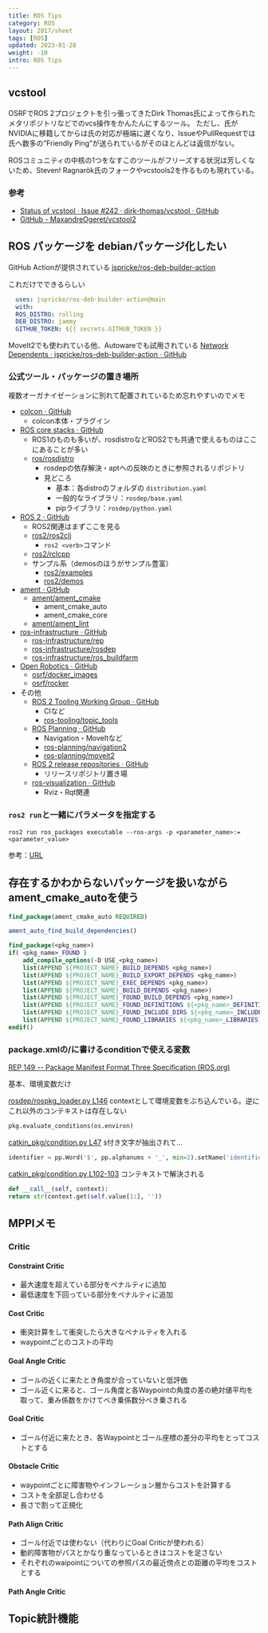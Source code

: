 ```yaml
---
title: ROS Tips
category: ROS
layout: 2017/sheet
tags: [ROS]
updated: 2023-01-28
weight: -10
intro: ROS Tips
---
```


## vcstool

 OSRFでROS 2プロジェクトを引っ張ってきたDirk Thomas氏によって作られたメタリポジトリなどでのvcs操作をかんたんにするツール。
  ただし、氏がNVIDIAに移籍してからは氏の対応が極端に遅くなり、IssueやPullRequestでは氏へ数多の”Friendly Ping”が送られているがそのほとんどは返信がない。

  ROSコミュニティの中核の1つをなすこのツールがフリーズする状況は芳しくないため、Steven! Ragnarök氏のフォークやvcstools2を作るものも現れている。

### 参考

<!-- cspell:ignore MaxandreOgeret -->

- [Status of vcstool · Issue #242 · dirk-thomas/vcstool · GitHub](https://github.com/dirk-thomas/vcstool/issues/242)  
- [GitHub - MaxandreOgeret/vcstool2](https://github.com/MaxandreOgeret/vcstool2/)

## ROS パッケージを debianパッケージ化したい

  GitHub Actionが提供されている
  [jspricke/ros-deb-builder-action](https://github.com/jspricke/ros-deb-builder-action)

  これだけでできるらしい

```yaml
  uses: jspricke/ros-deb-builder-action@main
  with:
  ROS_DISTRO: rolling
  DEB_DISTRO: jammy
  GITHUB_TOKEN: ${{ secrets.GITHUB_TOKEN }}
```

<!-- cspell:ignore jspricke -->

  MoveIt2でも使われている他、Autowareでも試用されている
  [Network Dependents · jspricke/ros-deb-builder-action · GitHub](https://github.com/jspricke/ros-deb-builder-action/network/dependents)

### 公式ツール・パッケージの置き場所

  複数オーガナイゼーションに別れて配置されているため忘れやすいのでメモ

- [colcon · GitHub](https://github.com/colcon)
    - colcon本体・プラグイン
- [ROS core stacks · GitHub](https://github.com/ros)
    - ROS1のものも多いが、rosdistroなどROS2でも共通で使えるものはここにあることが多い
    - [ros/rosdistro](https://github.com/ros/rosdistro)
        - rosdepの依存解決・aptへの反映のときに参照されるリポジトリ
        - 見どころ
            - 基本：各distroのフォルダの `distribution.yaml`
            - 一般的なライブラリ：`rosdep/base.yaml`
            - pipライブラリ：`rosdep/python.yaml`
- [ROS 2 · GitHub](https://github.com/ros2)
    - ROS2関連はまずここを見る
    - [ros2/ros2cli](https://github.com/ros2/ros2cli)
        - `ros2 <verb>`コマンド
    - [ros2/rclcpp](https://github.com/ros2/rclcpp)
    - サンプル系（demosのほうがサンプル豊富）
        - [ros2/examples](https://github.com/ros2/examples)
        - [ros2/demos](https://github.com/ros2/demos)
- [ament · GitHub](https://github.com/ament)
    - [ament/ament\_cmake](https://github.com/ament/ament_cmake)
        - ament_cmake_auto
        - ament_cmake_core
    - [ament/ament\_lint](https://github.com/ament/ament_lint)
- [ros-infrastructure · GitHub](https://github.com/ros-infrastructure)
    - [ros-infrastructure/rep](https://github.com/ros-infrastructure/rep)
    - [ros-infrastructure/rosdep](https://github.com/ros-infrastructure/rosdep)
    - [ros-infrastructure/ros\_buildfarm](https://github.com/ros-infrastructure/ros_buildfarm)
- [Open Robotics · GitHub](https://github.com/osrf)
    - [osrf/docker\_images](https://github.com/osrf/docker_images)
    - [osrf/rocker](https://github.com/osrf/rocker)
- その他
    - [ROS 2 Tooling Working Group · GitHub](https://github.com/ros-tooling)
        - CIなど
        - [ros-tooling/topic\_tools](https://github.com/ros-tooling/topic_tools)
    - [ROS Planning · GitHub](https://github.com/ros-planning)
        - Navigation・MoveItなど
        - [ros-planning/navigation2](https://github.com/ros-planning/navigation2)
        - [ros-planning/moveit2](https://github.com/ros-planning/moveit2)
    - [ROS 2 release repositories · GitHub](https://github.com/ros2-gbp)
        - リリースリポジトリ置き場
    - [ros-visualization · GitHub](https://github.com/ros-visualization)
        - Rviz・Rqt関連

### `ros2 run`と一緒にパラメータを指定する

```shell
ros2 run ros_packages executable --ros-args -p <parameter_name>:=<parameter_value>
```

  参考：[URL](https://docs.ros.org/en/galactic/How-To-Guides/Node-arguments.html#setting-parameters-directly-from-the-command-line)

## 存在するかわからないパッケージを扱いながらament_cmake_autoを使う

```cmake
find_package(ament_cmake_auto REQUIRED)  

ament_auto_find_build_dependencies()  

find_package(<pkg_name>)  
if( <pkg_name>_FOUND )  
    add_compile_options(-D USE_<pkg_name>)  
    list(APPEND ${PROJECT_NAME}_BUILD_DEPENDS <pkg_name>)  
    list(APPEND ${PROJECT_NAME}_BUILD_EXPORT_DEPENDS <pkg_name>)  
    list(APPEND ${PROJECT_NAME}_EXEC_DEPENDS <pkg_name>)  
    list(APPEND ${PROJECT_NAME}_BUILD_DEPENDS <pkg_name>)  
    list(APPEND ${PROJECT_NAME}_FOUND_BUILD_DEPENDS <pkg_name>)  
    list(APPEND ${PROJECT_NAME}_FOUND_DEFINITIONS ${<pkg_name>_DEFINITIONS})  
    list(APPEND ${PROJECT_NAME}_FOUND_INCLUDE_DIRS ${<pkg_name>_INCLUDE_DIRS})  
    list(APPEND ${PROJECT_NAME}_FOUND_LIBRARIES ${<pkg_name>_LIBRARIES})  
endif()
```

### package.xmlの/<depend/>に書けるconditionで使える変数

[REP 149 -- Package Manifest Format Three Specification (ROS.org)](https://www.ros.org/reps/rep-0149.html#build-depend-multiple:~:text=condition%3D%22CONDITION_EXPRESSION%22,1%22%3Eroscpp%3C/depend%3E)

基本、環境変数だけ

[rosdep/rospkg_loader.py L146](https://github.com/ros-infrastructure/rosdep/blob/master/src/rosdep2/rospkg_loader.py#L146)
contextとして環境変数をぶち込んでいる。逆にこれ以外のコンテキストは存在しない

```python
pkg.evaluate_conditions(os.environ)
```

[catkin\_pkg/condition.py L47](https://github.com/ros-infrastructure/catkin_pkg/blob/master/src/catkin_pkg/condition.py#L47)
`$`付き文字が抽出されて…

<!-- cspell:ignore alphanums -->

```python
identifier = pp.Word('$', pp.alphanums + '_', min=2).setName('identifier')
```

[catkin\_pkg/condition.py L102-103](https://github.com/ros-infrastructure/catkin_pkg/blob/master/src/catkin_pkg/condition.py#L102-L103)
コンテキストで解決される

```python
def __call__(self, context):
return str(context.get(self.value[1:], ''))
```

## MPPIメモ

### **Critic**

#### Constraint Critic

- 最大速度を超えている部分をペナルティに追加
- 最低速度を下回っている部分をペナルティに追加

#### Cost Critic

- 衝突計算をして衝突したら大きなペナルティを入れる
- waypointごとのコストの平均

#### Goal Angle Critic

- ゴールの近くに来たとき角度が合っていないと低評価
- ゴール近くに来ると、ゴール角度と各Waypointの角度の差の絶対値平均を取って、重み係数をかけてべき乗係数分べき乗される

#### Goal Critic

- ゴール付近に来たとき、各Waypointとゴール座標の差分の平均をとってコストとする

#### Obstacle Critic

- waypointごとに障害物やインフレーション層からコストを計算する
- コストを全部足し合わせる
- 長さで割って正規化

#### Path Align Critic

- ゴール付近では使わない（代わりにGoal Criticが使われる）
- 動的障害物がパスとかなり重なっているときはコストを足さない
- それぞれのwaipointについての参照パスの最近傍点との距離の平均をコストとする

#### Path Angle Critic

## Topic統計機能